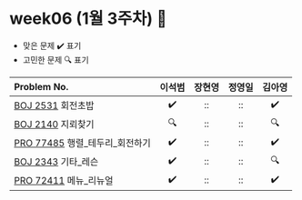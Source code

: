 
# week06 (1월 3주차) :pencil:

- 맞은 문제 :heavy_check_mark: 표기
- 고민한 문제 :mag: 표기


| Problem No.                                                                             |       이석범       | 장현영 |       정영일       |       김아영       |
| :-------------------------------------------------------------------------------------- | :----------------: |  :----------------: | :----------------: | :----------------: |
| [BOJ 2531](https://www.acmicpc.net/problem/2531) 회전초밥                       | :heavy_check_mark: | :: | :: | :heavy_check_mark: | 
| [BOJ 2140](https://www.acmicpc.net/problem/2140) 지뢰찾기            | :mag: | :: | :: | :mag: | 
| [PRO 77485](https://school.programmers.co.kr/learn/courses/30/lessons/77485) 행렬_테두리_회전하기                              | :heavy_check_mark: | :: | :: | :heavy_check_mark: | 
| [BOJ 2343](https://www.acmicpc.net/problem/2343) 기타_레슨                                  | :heavy_check_mark: |   ::   | :: | :mag: | 
| [PRO 72411](https://school.programmers.co.kr/learn/courses/30/lessons/72411) 메뉴_리뉴얼 | :heavy_check_mark: | :: | :: | :heavy_check_mark: |
